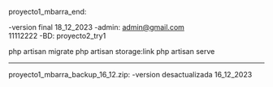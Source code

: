proyecto1_mbarra_end:

-version final 18_12_2023
-admin: admin@gmail.com  
	11112222
-BD: proyecto2_try1


php artisan migrate
php artisan storage:link
php artisan serve

---------------------------------

proyecto1_mbarra_backup_16_12.zip:
-version desactualizada 16_12_2023
